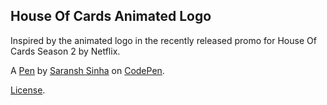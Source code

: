 House Of Cards Animated Logo
----------------------------
Inspired by the animated logo in the recently released promo for House Of Cards Season 2 by Netflix.

A [Pen](http://codepen.io/saransh/pen/eBIov) by [Saransh Sinha](http://codepen.io/saransh) on [CodePen](http://codepen.io/).

[License](http://codepen.io/saransh/pen/eBIov/license).